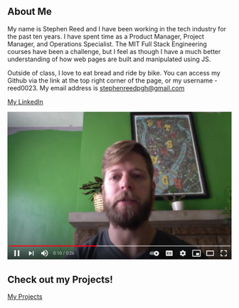 ## About Me
My name is Stephen Reed and I have been working in the tech industry for the past ten years. I have spent time as a Product Manager, Project Manager, and Operations Specialist. The MIT Full Stack Engineering courses have been a challenge, but I feel as though I have a much better understanding of how web pages are built and manipulated using JS. 

Outside of class, I love to eat bread and ride by bike. You can access my Github via the link at the top right corner of the page, or my username - reed0023. My email address is stephenreedpgh@gmail.com

<a href="https://www.linkedin.com/in/stephen-reed-pgh/">My LinkedIn</a>

[![Introduction to Myself](./Intro.png)](https://youtu.be/pUrQUTxnFWo)


## Check out my Projects!
<a href="https://reed0023.github.io/projects">My Projects</a>
